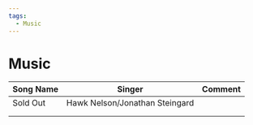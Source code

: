 ```yaml
---
tags:
  - Music
---
```


# Music

| Song Name | Singer                         | Comment |
| --------- | ------------------------------ | ------- |
| Sold Out  | Hawk Nelson/Jonathan Steingard |         |
|           |                                |         |
|           |                                |         |
